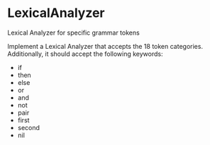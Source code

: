# LexicalAnalyzer
Lexical Analyzer for specific grammar tokens

Implement a Lexical Analyzer that accepts the 18 token categories.
Additionally, it should accept the following keywords:

* if
* then
* else
* or
* and
* not
* pair
* first
* second
* nil
